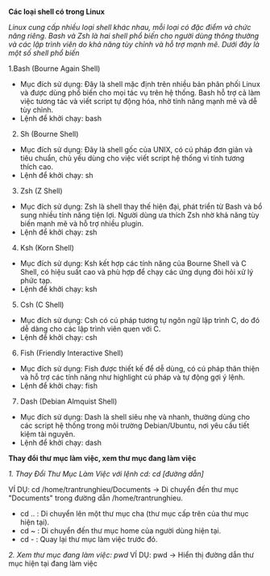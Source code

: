**Các loại shell có trong Linux**

*Linux cung cấp nhiều loại shell khác nhau, mỗi loại có đặc điểm và chức năng riêng. Bash và Zsh là hai shell phổ biến cho người dùng thông thường và các lập trình viên do khả năng tùy chỉnh và hỗ trợ mạnh mẽ. Dưới đây là một số shell phổ biến*

1.Bash (Bourne Again Shell)
- Mục đích sử dụng: Đây là shell mặc định trên nhiều bản phân phối Linux và được dùng phổ biến cho mọi tác vụ trên hệ thống. Bash hỗ trợ cả làm việc tương tác và viết script tự động hóa, nhờ tính năng mạnh mẽ và dễ tùy chỉnh.
- Lệnh để khởi chạy: bash
2. Sh (Bourne Shell)
- Mục đích sử dụng: Đây là shell gốc của UNIX, có cú pháp đơn giản và tiêu chuẩn, chủ yếu dùng cho việc viết script hệ thống vì tính tương thích cao.
- Lệnh để khởi chạy: sh
3. Zsh (Z Shell)
- Mục đích sử dụng: Zsh là shell thay thế hiện đại, phát triển từ Bash và bổ sung nhiều tính năng tiện lợi. Người dùng ưa thích Zsh nhờ khả năng tùy biến mạnh mẽ và hỗ trợ nhiều plugin.
- Lệnh để khởi chạy: zsh
4. Ksh (Korn Shell)
- Mục đích sử dụng:  Ksh kết hợp các tính năng của Bourne Shell và C Shell, có hiệu suất cao và phù hợp để chạy các ứng dụng đòi hỏi xử lý phức tạp.
- Lệnh để khởi chạy: ksh
5. Csh (C Shell)
- Mục đích sử dụng: Csh có cú pháp tương tự ngôn ngữ lập trình C, do đó dễ dàng cho các lập trình viên quen với C.
- Lệnh để khởi chạy: csh
6. Fish (Friendly Interactive Shell)
- Mục đích sử dụng: Fish được thiết kế để dễ dùng, có cú pháp thân thiện và hỗ trợ các tính năng như highlight cú pháp và tự động gợi ý lệnh.
- Lệnh để khởi chạy: fish
7. Dash (Debian Almquist Shell)
- Mục đích sử dụng: Dash là shell siêu nhẹ và nhanh, thường dùng cho các script hệ thống trong môi trường Debian/Ubuntu, nơi yêu cầu tiết kiệm tài nguyên.
- Lệnh để khởi chạy: dash

**Thay đổi thư mục làm việc, xem thư mục đang làm việc**

*1. Thay Đổi Thư Mục Làm Việc với lệnh cd: cd [đường dẫn]*

VÍ DỤ: cd /home/trantrunghieu/Documents -> Di chuyển đến thư mục "Documents" trong đường dẫn /home/trantrunghieu.
- cd .. : Di chuyển lên một thư mục cha (thư mục cấp trên của thư mục hiện tại).
- cd ~ : Di chuyển đến thư mục home của người dùng hiện tại.
- cd - : Quay lại thư mục làm việc trước đó.

*2. Xem thư mục đang làm việc: pwd*
VÍ DỤ: pwd -> Hiển thị đường dẫn thư mục hiện tại đang làm việc

